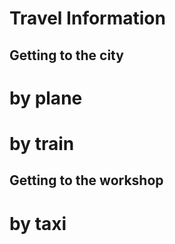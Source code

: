 

# Travel Information

## Getting to the city

# by plane

# by train


## Getting to the workshop

# by taxi
